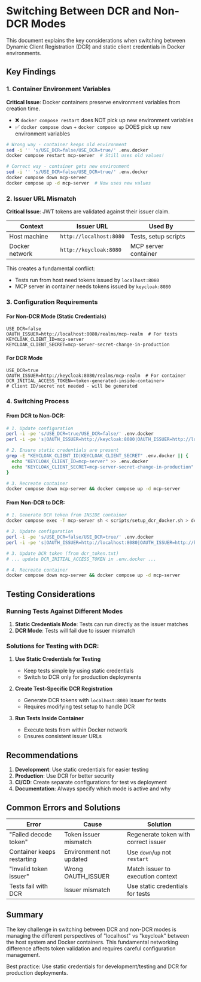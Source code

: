 # Switching Between DCR and Non-DCR Modes

This document explains the key considerations when switching between Dynamic Client Registration (DCR) and static client credentials in Docker environments.

## Key Findings

### 1. Container Environment Variables

**Critical Issue**: Docker containers preserve environment variables from creation time.

- ❌ `docker compose restart` does NOT pick up new environment variables
- ✅ `docker compose down` + `docker compose up` DOES pick up new environment variables

```bash
# Wrong way - container keeps old environment
sed -i '' 's/USE_DCR=false/USE_DCR=true/' .env.docker
docker compose restart mcp-server  # Still uses old values!

# Correct way - container gets new environment
sed -i '' 's/USE_DCR=false/USE_DCR=true/' .env.docker
docker compose down mcp-server
docker compose up -d mcp-server  # Now uses new values
```

### 2. Issuer URL Mismatch

**Critical Issue**: JWT tokens are validated against their issuer claim.

| Context | Issuer URL | Used By |
|---------|------------|---------|
| Host machine | `http://localhost:8080` | Tests, setup scripts |
| Docker network | `http://keycloak:8080` | MCP server container |

This creates a fundamental conflict:
- Tests run from host need tokens issued by `localhost:8080`
- MCP server in container needs tokens issued by `keycloak:8080`

### 3. Configuration Requirements

#### For Non-DCR Mode (Static Credentials)
```env
USE_DCR=false
OAUTH_ISSUER=http://localhost:8080/realms/mcp-realm  # For tests
KEYCLOAK_CLIENT_ID=mcp-server
KEYCLOAK_CLIENT_SECRET=mcp-server-secret-change-in-production
```

#### For DCR Mode
```env
USE_DCR=true
OAUTH_ISSUER=http://keycloak:8080/realms/mcp-realm  # For container
DCR_INITIAL_ACCESS_TOKEN=<token-generated-inside-container>
# Client ID/secret not needed - will be generated
```

### 4. Switching Process

#### From DCR to Non-DCR:
```bash
# 1. Update configuration
perl -i -pe 's/USE_DCR=true/USE_DCR=false/' .env.docker
perl -i -pe 's|OAUTH_ISSUER=http://keycloak:8080|OAUTH_ISSUER=http://localhost:8080|' .env.docker

# 2. Ensure static credentials are present
grep -E "KEYCLOAK_CLIENT_ID|KEYCLOAK_CLIENT_SECRET" .env.docker || {
  echo "KEYCLOAK_CLIENT_ID=mcp-server" >> .env.docker
  echo "KEYCLOAK_CLIENT_SECRET=mcp-server-secret-change-in-production" >> .env.docker
}

# 3. Recreate container
docker compose down mcp-server && docker compose up -d mcp-server
```

#### From Non-DCR to DCR:
```bash
# 1. Generate DCR token from INSIDE container
docker compose exec -T mcp-server sh < scripts/setup_dcr_docker.sh > dcr_token.txt

# 2. Update configuration  
perl -i -pe 's/USE_DCR=false/USE_DCR=true/' .env.docker
perl -i -pe 's|OAUTH_ISSUER=http://localhost:8080|OAUTH_ISSUER=http://keycloak:8080|' .env.docker

# 3. Update DCR token (from dcr_token.txt)
# ... update DCR_INITIAL_ACCESS_TOKEN in .env.docker ...

# 4. Recreate container
docker compose down mcp-server && docker compose up -d mcp-server
```

## Testing Considerations

### Running Tests Against Different Modes

1. **Static Credentials Mode**: Tests can run directly as the issuer matches
2. **DCR Mode**: Tests will fail due to issuer mismatch

### Solutions for Testing with DCR:

1. **Use Static Credentials for Testing**
   - Keep tests simple by using static credentials
   - Switch to DCR only for production deployments

2. **Create Test-Specific DCR Registration**
   - Generate DCR tokens with `localhost:8080` issuer for tests
   - Requires modifying test setup to handle DCR

3. **Run Tests Inside Container**
   - Execute tests from within Docker network
   - Ensures consistent issuer URLs

## Recommendations

1. **Development**: Use static credentials for easier testing
2. **Production**: Use DCR for better security
3. **CI/CD**: Create separate configurations for test vs deployment
4. **Documentation**: Always specify which mode is active and why

## Common Errors and Solutions

| Error | Cause | Solution |
|-------|-------|----------|
| "Failed decode token" | Token issuer mismatch | Regenerate token with correct issuer |
| Container keeps restarting | Environment not updated | Use `down`/`up` not `restart` |
| "Invalid token issuer" | Wrong OAUTH_ISSUER | Match issuer to execution context |
| Tests fail with DCR | Issuer mismatch | Use static credentials for tests |

## Summary

The key challenge in switching between DCR and non-DCR modes is managing the different perspectives of "localhost" vs "keycloak" between the host system and Docker containers. This fundamental networking difference affects token validation and requires careful configuration management.

Best practice: Use static credentials for development/testing and DCR for production deployments. 